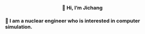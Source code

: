 ### <center>👋 Hi, I’m Jichang</center>

### 👀 I am a nuclear engineer who is interested in computer simulation.
